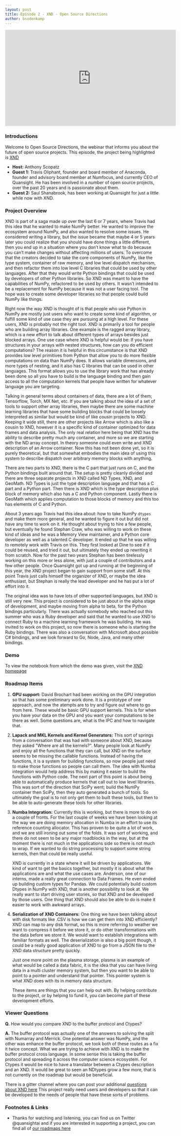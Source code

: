 ```yaml
---
layout: post
title: Episode 2 - XND - Open Source Directions
author: bsodenkamp
---
```


<iframe width="560" height="315" src="https://www.youtube.com/embed/4izAm5fnz5o" frameborder="0" allow="accelerometer; autoplay; encrypted-media; gyroscope; picture-in-picture" allowfullscreen></iframe>

### Introductions

Welcome to Open Source Directions, the webinar that informs you about the future of open source projects.
This episode, the project being highlighted is [XND](http://www.xnd.io)


* **Host:** Anthony Scopatz
* **Guest 1:** Travis Oliphant, founder and board member of Anaconda, founder and advisory board member at Numfocus, and currently CEO of Quansight.  He has been involved in a number of open source projects, over the past 20 years and is passionate about them.
* **Guest 2:** Saul Shanabrook, has been working at Quansight for just a little while now with XND.

### Project Overview

XND is part of a saga made up over the last 6 or 7 years, where Travis had this idea that he wanted to make NumPy better.  He wanted to improve the ecosystem around NumPy, and also wanted to resolve some issues.  He considered writing a library, but the issue became that maybe 4 or 5 years later you could realize that you should have done things a little different, then you end up in a situation where you don’t know what to do because you can’t make changes without affecting millions of users.  To overcome that the creators decided to take the core components of NumPy, like the type system, container of raw memory, and low level dispatch mechanism, and then refactor them into low level C libraries that could be used by other languages.  After that they would write Python bindings that could be used by developers of other Python libraries.  So XND was meant to have the capabilities of  NumPy, refactored to be used by others.  It wasn’t intended to be a replacement for NumPy because it was not a user facing tool.  The hope was to create some developer libraries so that people could build NumPy like things.

Right now the way XND is thought of is that people who use Python in NumPy are mostly just users who want to create some kind of algorithm, or fulfill some kind of use case they are pursuing at a high level.  For these users, XND is probably not the right tool.  XND is primarily a tool for people who are building array libraries.  One example is the ragged array library, which is a new effort to talk about different types of arrays besides just blocked arrays.  One use case where XND is helpful would be: If you have structures in your arrays with nested structures, how can you do efficient computations?  The reason it is helpful in this circumstance is that XND provides low level primitives from Python that allow you to do more flexible computations on data than NumPy does. It allows variable dimensions, and more types of nesting, and it also has C libraries that can be used in other languages. This format allows you to use the library work that has already been done so all you have to build is the language binding and then gain access to all the computation kernels that people have written for whatever language you are targeting.

Talking in general terms about containers of data, there are a lot of them; Tensorflow, Torch, MX Net, etc.  If you are talking about the idea of a set of tools to support other array libraries, then maybe there are some machine learning libraries that have some building blocks that could be loosely interpreted as similar but would be kind of like cousin projects to XND.  Keeping it wide still, there are other projects like Arrow which is also like a cousin to XND, however it is a specific kind of container optimized for data frames and data analysis.  The only real relation here being that XND has the ability to describe pretty much any container, and more so we are starting with the ND array concept.  In theory someone could even write and XND description of an Arrow container.  Now this has not been done yet, so it is purely theoretical, but that somewhat embodies the main idea of using this system to describe dispatch over arbitrary memory blocks with anything.

There are two parts to XND, there is the C part that just runs on C, and the Python bindings built around that.  The setup is pretty cleanly divided and there are three separate projects in XND called ND Types, XND, and GeoMath.  ND Types is just the type description language and that has a C part and a Python part.  Then there is XND which is the type description plus block of memory which also has a C and Python component.  Lastly there is GeoMath  which applies computation to those blocks of memory and this too has elements of C and Python.

About 3 years ago Travis had this idea about: how to take NumPy `dtypes` and make them more general, and he wanted to figure it out but did not have any time to work on it.  He thought about trying to hire a few people, but eventually he found Stephan Craw, who was willing to work on these kind of ideas and he was a Memory View maintainer, and a Python core developer as well as a talented C developer.  It ended up that he was willing to remotely work with Travis on this.  They first looked at Dine to see if it could be reused, and tried it out, but ultimately they ended up rewriting it from scratch.  Now for the past two years Stephan has been tirelessly working on this more or less alone, with just a couple of contributors and a few other people.  Once Quansight got up and running at the beginning of this year, the XND project began to gain support from some staff.  At this point Travis just calls himself the organizer of XND, or maybe the idea enthusiast, but Stephan is really the lead developer and he has put a lot of effort into it.

The original idea was to have lots of other supported languages, but XND is still very new.  This project is considered to be just about in the alpha stage of development, and maybe moving from alpha to beta, for the Python bindings particularly.  There was actually somebody who reached out this summer who was a Ruby developer and said that he wanted to use XND to connect Ruby to a machine learning framework he was building.  He was invited to work on this project, so now there is someone who is starting the Ruby bindings.  There was also a conversation with Microsoft about possible C# bindings, and we look forward to Go, Node, Java, and many other bindings.

### Demo

To view the notebook from which the demo was given, visit the [XND homepage](http://www.xnd.io)

### Roadmap Items

1. **GPU support:** David Brochart had been working on the GPU integration so that has some preliminary work done.  It is a prototype of one approach, and now the atempts are to try and figure out where to go from here.  These would be basic GPU support kernels.  This is for when you have your data on the GPU and you want your computations to be there as well.  Some questions are, what is the IPC and how to navigate that.

2. **Lapack and MKL Kernels and Kernel Generators:** This sort of springs from a conversation that was had with someone about XND, because they asked "Where are all the kernels?".  Many people look at NumPy and enjoy all the functions that they can call, but XND on the surface seems to be missing the callable functions.  Instead of having the functions, it is a system for building functions, so now people just need to make those functions so people can call them.  The idea with Numba integration would help address this by making it easier to build the functions with Python code.  The next part of this point is about being able to automatically produce kernels that call out to low level libraries.  This was sort of the direction that SciPy went; build the NumPy container then SciPy, then they auto generated a bunch of tools.  So ultimately the goal is to not only get them to built these tools, but then to be able to auto-generate these tools for other libraries.

3. **Numba Integration:** Currently this is working, but there is more to do on a couple of fronts.  For the last couple of weeks we have been looking at the way we are doing memory allocation in Numba in an effort to use its reference counting allocator.  This has proven to be quite a lot of work, and we are still ironing out some of the folds.  It was sort of working, and there do not seem to be any major roadblocks in the way, but at the moment there is not much in the applications side so there is not much to wrap.  If we wanted to do string processing to support some string kernels, then that could be really useful.

   XND is currently in a state where it will be driven by applications.  We kind of want to get the basics together, but mostly it is about what the applications are and what the use cases are.  Anderson, one of our interns, made a really great connection to Data Frames.  He even ended up building custom types for Pandas.  We could potentially build custom Dtypes in NumPy with XND, that is another possibility to look at.  We really want to start driving user stories, so that XND and be developed by those users.  One thing that XND should also be able to do is make it easier to work with awkward arrays.

4. **Serialization of XND Containers:** One thing we have been talking about with disk formats like .CSV is how we can get them into XND efficiently?  XND can map to any disk format, so this is more referring to weather we want to compress it before we store it, or do other transformations with the data before we store it.  We would want to establish integrations with familiar formats as well.  The deserialization is also a big point though, it could be a really good application of XND to go from a JSON file to the XND data structure pretty quickly.

   Just one more point on the plasma storage, plasma is an example of what would be called a data fabric, it is the idea that you can have living data in a multi cluster memory system, but then you want to be able to point to a pointer and understand that pointer.  This pointer system is what XND does with its in memory data structure.

   These items are things that you can help out with.  By helping contribute to the project, or by helping to fund it, you can become part of these development efforts.

### Viewer Questions


**Q.** How would you compare XND to the buffer protocol and Ctypes?

**A.** The buffer protocol was actually one of the answers to solving the split with Numarray and Merrick.  One potential answer was NumPy, and the other was enhance the buffer protocol, we took both of these routes as a fix it twice concept.  What we are trying to achieve with XND is to make the buffer protocol cross language.  In some sense this is taking the buffer protocol and spreading it across the computer science ecosystem.  For Ctypes it would be nice to have a translator between a Ctypes description and an XND.  It would be great to seen an NDtypes grow a few more, that is not currently on the roadmap but would be beneficial.

There is a gitter channel where you can post your additional [questions about XND here](http://www.github.com/plures/xnd)
This project really need users and developers so that it can be developed to the needs of people that have these sorts of problems.

### Footnotes & Links

* Thanks for watching and listening, you can find us on Twitter @quansightai and if you are interested in supporting a project, you can find all of [our roadmaps here](http://www.quansight.com/projects)
